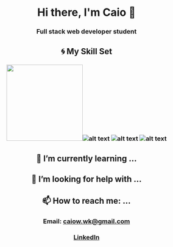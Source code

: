 # <div align=center>Hi there, I'm Caio 👋</div>
### <div align=center>Full stack web developer student</div>


## <div align=center>:cyclone: My Skill Set</div>
### <div align=center><img src='https://seeklogo.com/images/J/javascript-logo-8892AEFCAC-seeklogo.com.png' width='200' />![alt text](https://seeklogo.com/images/R/react-logo-7B3CE81517-seeklogo.com.png) ![alt text](https://seeklogo.com/images/N/nodejs-logo-D26404F360-seeklogo.com.png) ![alt text](https://seeklogo.com/images/R/redux-logo-9CA6836C12-seeklogo.com.png)</div>


## <div align=center>:book: I’m currently learning ...</div>
### <div align=center></div>

## <div align=center>🤔 I’m looking for help with ...</div>
### <div align=center></div>

## <div align=center>📫 How to reach me: ...</div>
### <div align=center>Email: caiow.wk@gmail.com</div>
### <div align=center>[LinkedIn](https://www.linkedin.com/in/kxk/)</div>
